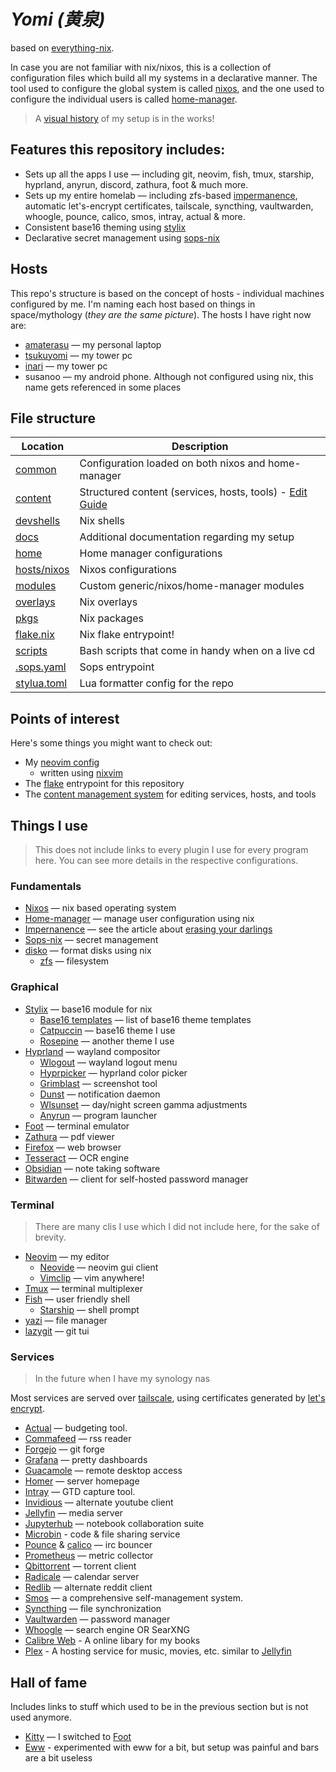 # _Yomi (黄泉)_

based on [everything-nix](https://github.com/prescientmoon/everything-nix). 

In case you are not familiar with nix/nixos, this is a collection of configuration files which build all my systems in a declarative manner. The tool used to configure the global system is called [nixos](https://nixos.org/), and the one used to configure the individual users is called [home-manager](https://github.com/nix-community/home-manager).

> A [visual history](./docs/history.md) of my setup is in the works!

## Features this repository includes:

- Sets up all the apps I use — including git, neovim, fish, tmux, starship, hyprland, anyrun, discord, zathura, foot & much more.
- Sets up my entire homelab — including zfs-based [impermanence](https://grahamc.com/blog/erase-your-darlings), automatic let's-encrypt certificates, tailscale, syncthing, vaultwarden, whoogle, pounce, calico, smos, intray, actual & more.
- Consistent base16 theming using [stylix](https://github.com/danth/stylix)
- Declarative secret management using [sops-nix](https://github.com/Mic92/sops-nix)

## Hosts

This repo's structure is based on the concept of hosts - individual machines configured by me. I'm naming each host based on things in space/mythology (_they are the same picture_). The hosts I have right now are:

- [amaterasu](./hosts/nixos/amaterasu/) — my personal laptop
- [tsukuyomi](./hosts/nixos/tsukuyomi/) — my tower pc
- [inari](./hosts/nixos/inari/) — my tower pc
- susanoo — my android phone. Although not configured using nix, this name gets referenced in some places

## File structure

| Location                     | Description                                         |
| ---------------------------- | --------------------------------------------------- |
| [common](./common)           | Configuration loaded on both nixos and home-manager |
| [content](./content)         | Structured content (services, hosts, tools) - [Edit Guide](./docs/CONTENT_MANAGEMENT.md) |
| [devshells](./devshells)     | Nix shells                                          |
| [docs](./docs)               | Additional documentation regarding my setup         |
| [home](./home)               | Home manager configurations                         |
| [hosts/nixos](./hosts/nixos) | Nixos configurations                                |
| [modules](./modules)         | Custom generic/nixos/home-manager modules           |
| [overlays](./overlays)       | Nix overlays                                        |
| [pkgs](./pkgs)               | Nix packages                                        |
| [flake.nix](./flake.nix)     | Nix flake entrypoint!                               |
| [scripts](./scripts)         | Bash scripts that come in handy when on a live cd   |
| [.sops.yaml](./.sops.yaml)   | Sops entrypoint                                     |
| [stylua.toml](./stylua.toml) | Lua formatter config for the repo                   |

## Points of interest

Here's some things you might want to check out:

- My [neovim config](./home/features/neovim/default.nix)
  - written using [nixvim](https://nix-community.github.io/nixvim)
- The [flake](./flake.nix) entrypoint for this repository
- The [content management system](./docs/CONTENT_MANAGEMENT.md) for editing services, hosts, and tools

## Things I use

> This does not include links to every plugin I use for every program here. You can see more details in the respective configurations.

### Fundamentals

- [Nixos](http://nixos.org/) — nix based operating system
- [Home-manager](https://github.com/nix-community/home-manager) — manage user configuration using nix
- [Impernanence](https://github.com/nix-community/impermanence) — see the article about [erasing your darlings](https://grahamc.com/blog/erase-your-darlings)
- [Sops-nix](https://github.com/Mic92/sops-nix) — secret management
- [disko](https://github.com/nix-community/disko) — format disks using nix
  - [zfs](https://openzfs.org/wiki/Main_Page) — filesystem

### Graphical

- [Stylix](https://github.com/danth/stylix) — base16 module for nix
  - [Base16 templates](https://github.com/chriskempson/base16-templates-source) — list of base16 theme templates
  - [Catpuccin](https://github.com/catppuccin/catppuccin) — base16 theme I use
  - [Rosepine](https://rosepinetheme.com/) — another theme I use
- [Hyprland](https://hyprland.org/) — wayland compositor
  - [Wlogout](https://github.com/ArtsyMacaw/wlogout) — wayland logout menu
  - [Hyprpicker](https://github.com/hyprwm/hyprpicker) — hyprland color picker
  - [Grimblast](https://github.com/hyprwm/contrib/tree/main/grimblast) — screenshot tool
  - [Dunst](https://dunst-project.org/) — notification daemon
  - [Wlsunset](https://sr.ht/~kennylevinsen/wlsunset/) — day/night screen gamma adjustments
  - [Anyrun](https://github.com/Kirottu/anyrun) — program launcher
- [Foot](https://codeberg.org/dnkl/foot) — terminal emulator
- [Zathura](https://pwmt.org/projects/zathura/) — pdf viewer
- [Firefox](https://www.mozilla.org/en-US/firefox/) — web browser
- [Tesseract](https://github.com/tesseract-ocr/tesseract) — OCR engine
- [Obsidian](https://obsidian.md/) — note taking software
- [Bitwarden](https://bitwarden.com/) — client for self-hosted password manager

### Terminal

> There are many clis I use which I did not include here, for the sake of brevity.

- [Neovim](https://neovim.io/) — my editor
  - [Neovide](https://neovide.dev/index.html) — neovim gui client
  - [Vimclip](https://github.com/hrantzsch/vimclip) — vim anywhere!
- [Tmux](https://github.com/tmux/tmux/wiki) — terminal multiplexer
- [Fish](https://fishshell.com/) — user friendly shell
  - [Starship](https://starship.rs/) — shell prompt
- [yazi](https://github.com/sxyazi/yazi) — file manager
- [lazygit](https://github.com/jesseduffield/lazygit) — git tui

### Services

> In the future when I have my synology nas

Most services are served over [tailscale](https://tailscale.com/), using certificates generated by [let's encrypt](https://letsencrypt.org/).

- [Actual](https://actualbudget.org/) — budgeting tool.
- [Commafeed](https://github.com/Athou/commafeed) — rss reader
- [Forgejo](https://forgejo.org/) — git forge
- [Grafana](https://github.com/grafana/grafana) — pretty dashboards
- [Guacamole](https://guacamole.apache.org/) — remote desktop access
- [Homer](https://github.com/bastienwirtz/homer) — server homepage
- [Intray](https://github.com/NorfairKing/intray) — GTD capture tool.
- [Invidious](https://invidious.io/) — alternate youtube client
- [Jellyfin](https://jellyfin.org/) — media server
- [Jupyterhub](https://jupyter.org/hub) — notebook collaboration suite
- [Microbin](https://microbin.eu/) - code & file sharing service
- [Pounce](https://git.causal.agency/pounce/about/) & [calico](https://git.causal.agency/pounce/about/calico.1) — irc bouncer
- [Prometheus](https://github.com/prometheus/prometheus) — metric collector
- [Qbittorrent](https://www.qbittorrent.org) — torrent client
- [Radicale](https://radicale.org/v3.html) — calendar server
- [Redlib](https://github.com/redlib-org/redlib) — alternate reddit client
- [Smos](https://github.com/NorfairKing/smos) — a comprehensive self-management system.
- [Syncthing](https://syncthing.net/) — file synchronization
- [Vaultwarden](https://github.com/dani-garcia/vaultwarden/) — password manager
- [Whoogle](https://github.com/benbusby/whoogle-search#manual-docker) — search engine
  OR SearXNG
- [Calibre Web]() - A online libary for my books
- [Plex]() - A hosting service for music, movies, etc. similar to [Jellyfin]()

## Hall of fame

Includes links to stuff which used to be in the previous section but is not used anymore.

- [Kitty]() — I switched to [Foot](https://codeberg.org/dnkl/foot)
- [Eww](https://github.com/elkowar/eww) - experimented with eww for a bit, but setup was painful and bars are a bit useless
